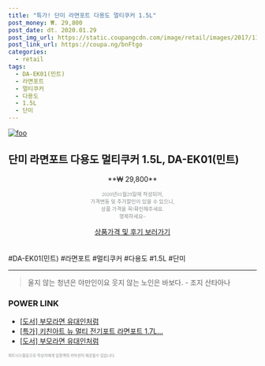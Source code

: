 ```yaml
--- 
title: "특가! 단미 라면포트 다용도 멀티쿠커 1.5L" 
post_money: ₩. 29,800 
post_date: dt. 2020.01.29 
post_img_url: https://static.coupangcdn.com/image/retail/images/2017/11/17/13/1/f3993add-c4d8-4746-bc1c-a14d3e608d02.jpg 
post_link_url: https://coupa.ng/bnFtgo 
categories: 
  - retail 
tags: 
  - DA-EK01(민트) 
  - 라면포트 
  - 멀티쿠커 
  - 다용도 
  - 1.5L 
  - 단미 
--- 
```

[![foo](https://static.coupangcdn.com/image/retail/images/2017/11/17/13/1/f3993add-c4d8-4746-bc1c-a14d3e608d02.jpg)](https://coupa.ng/bnFtgo) 

## 단미 라면포트 다용도 멀티쿠커 1.5L, DA-EK01(민트) 
<p style="text-align: center;">**₩ 29,800**</p> 
<p style="text-align: center;"><span style="color: #898c8f; font-family: Georgia,Times,serif; font-size: 0.75em;">2020년01월29일에 작성되어, <br>가격변동 및 추가할인이 있을 수 있으니,<br> 상품 가격을 꼭!확인해주세요.<br>행복하세요~</span> 
</p>	 
<div markdown="0" style="text-align: center;"><a href="https://coupa.ng/bnFtgo" class="btn btn--success">상품가격 및 후기 보러가기</a></div> 
<br><br> 
  #DA-EK01(민트) #라면포트 #멀티쿠커 #다용도 #1.5L #단미 
<hr> 

> 울지 않는 청년은 야만인이요 웃지 않는 노인은 바보다. - 조지 산타아나 


### POWER LINK

* <a href="https://blog.naver.com/fasyy4321/221780121887" target="_blank">[도서] 부모라면 유대인처럼</a>
* <a href="https://blog.naver.com/sakai111/221790474883" target="_blank">[특가] 키친아트 뉴 멀티 전기포트 라면포트 1.7L...</a>
* <a href="https://blog.naver.com/an0733/221785007712" target="_blank">[도서] 부모라면 유대인처럼</a>

<span style="color: #898c8f; font-family: Georgia,Times,serif; font-size: 0.55em;">파트너스활동으로 작성자에게 일정액의 커미션이 제공될수 있습니다.</span> 
